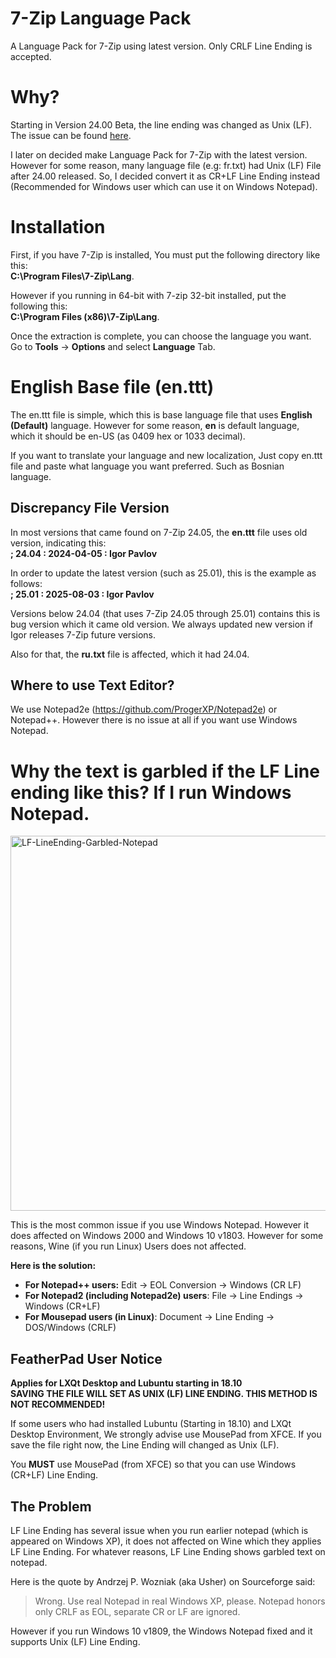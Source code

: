 # 7-Zip Language Pack
A Language Pack for 7-Zip using latest version.
Only CRLF Line Ending is accepted.

# Why?
Starting in Version 24.00 Beta, the line ending was changed as Unix (LF).
The issue can be found [here](https://github.com/ip7z/7zip/issues/14).

I later on decided make Language Pack for 7-Zip with the latest version. However for some reason, many language file (e.g: fr.txt) had Unix (LF) File after 24.00 released. So, I decided convert it as CR+LF Line Ending instead (Recommended for Windows user which can use it on Windows Notepad).

# Installation
First, if you have 7-Zip is installed, You must put the following directory like this:<br/>
**C:\Program Files\7-Zip\Lang**.

However if you running in 64-bit with 7-zip 32-bit installed, put the following this:<br/>
**C:\Program Files (x86)\7-Zip\Lang**.

Once the extraction is complete, you can choose the language you want. Go to **Tools** -> **Options** and select **Language** Tab.

# English Base file (en.ttt)
The en.ttt file is simple, which this is base language file that uses **English (Default)** language. However for some reason, **en** is default language, which it should be en-US (as 0409 hex or 1033 decimal).

If you want to translate your language and new localization, Just copy en.ttt file and paste what language you want preferred. Such as Bosnian language.

## Discrepancy File Version
In most versions that came found on 7-Zip 24.05, the **en.ttt** file uses old version, indicating this:<br/>
**; 24.04 : 2024-04-05 : Igor Pavlov**

In order to update the latest version (such as 25.01), this is the example as follows:<br/>
**; 25.01 : 2025-08-03 : Igor Pavlov**

Versions below 24.04 (that uses 7-Zip 24.05 through 25.01) contains this is bug version which it came old version. We always updated new version if Igor releases 7-Zip future versions.

Also for that, the **ru.txt** file is affected, which it had 24.04.

## Where to use Text Editor?
We use Notepad2e (https://github.com/ProgerXP/Notepad2e) or Notepad++. However there is no issue at all if you want use Windows Notepad.

# Why the text is garbled if the LF Line ending like this? If I run Windows Notepad.
<img width="800" height="600" alt="LF-LineEnding-Garbled-Notepad" src="https://github.com/user-attachments/assets/71a0bb6d-5399-42c8-965a-2245c3d77107" />

This is the most common issue if you use Windows Notepad. However it does affected on Windows 2000 and Windows 10 v1803. However for some reasons, Wine (if you run Linux) Users does not affected.

**Here is the solution:**
* **For Notepad++ users:** Edit -> EOL Conversion -> Windows (CR LF)
* **For Notepad2 (including Notepad2e) users**: File -> Line Endings -> Windows (CR+LF)
* **For Mousepad users (in Linux)**: Document -> Line Ending -> DOS/Windows (CRLF)

## FeatherPad User Notice
**Applies for LXQt Desktop and Lubuntu starting in 18.10**<br/>
**SAVING THE FILE WILL SET AS UNIX (LF) LINE ENDING. THIS METHOD IS NOT RECOMMENDED!**

If some users who had installed Lubuntu (Starting in 18.10) and LXQt Desktop Environment, We strongly advise use MousePad from XFCE. If you save the file right now, the Line Ending will changed as Unix (LF).

You **MUST** use MousePad (from XFCE) so that you can use Windows (CR+LF) Line Ending.

## The Problem
LF Line Ending has several issue when you run earlier notepad (which is appeared on Windows XP), it does not affected on Wine which they applies LF Line Ending. For whatever reasons, LF Line Ending shows garbled text on notepad.

Here is the quote by Andrzej P. Wozniak (aka Usher) on Sourceforge said:
> Wrong. Use real Notepad in real Windows XP, please. Notepad honors only CRLF as EOL, separate CR or LF are ignored.

However if you run Windows 10 v1809, the Windows Notepad fixed and it supports Unix (LF) Line Ending.
